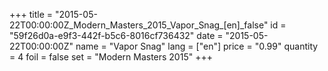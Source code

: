 +++
title = "2015-05-22T00:00:00Z_Modern_Masters_2015_Vapor_Snag_[en]_false"
id = "59f26d0a-e9f3-442f-b5c6-8016cf736432"
date = "2015-05-22T00:00:00Z"
name = "Vapor Snag"
lang = ["en"]
price = "0.99"
quantity = 4
foil = false
set = "Modern Masters 2015"
+++
